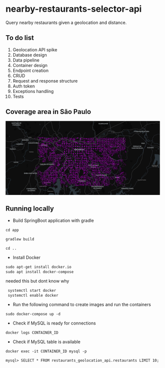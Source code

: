 # nearby-restaurants-selector-api
Query nearby restaurants given a geolocation and distance.

<h2>To do list </h3>
<ol>
    <li>Geolocation API spike</li> 
    <li>Database design</li> 
    <li>Data pipeline</li>
    <li>Container design</li> 
    <li>Endpoint creation</li>
    <li>CRUD</li>
    <li>Request and response structure</li>
    <li>Auth token</li>
    <li>Exceptions handling</li>
    <li>Tests</li>
</ol>

<h2>Coverage area in São Paulo</h2>

<img src="data/area.png" width="800">

<h2>Running locally</h2>

- Build SpringBoot application with gradle

```console
cd app
```

```console
gradlew build
```

```console
cd ..
```


- Install Docker
```console
sudo apt-get install docker.io
sudo apt install docker-compose
```

needed this but dont know why
```console
 systemctl start docker
 systemctl enable docker
```

- Run the following command to create images and run the containers

```console
sudo docker-compose up -d
```

- Check if MySQL is ready for connections

```console
docker logs CONTAINER_ID
```

- Check if MySQL table is available

```console
docker exec -it CONTAINER_ID mysql -p
```

```console
mysql> SELECT * FROM restaurants_geolocation_api.restaurants LIMIT 10;
```




